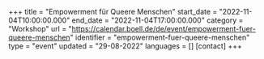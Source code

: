 +++
title = "Empowerment für Queere Menschen"
start_date = "2022-11-04T10:00:00.000"
end_date = "2022-11-04T17:00:00.000"
category = "Workshop"
url = "https://calendar.boell.de/de/event/empowerment-fuer-queere-menschen"
identifier = "empowerment-fuer-queere-menschen"
type = "event"
updated = "29-08-2022"
languages = []
[contact]
+++